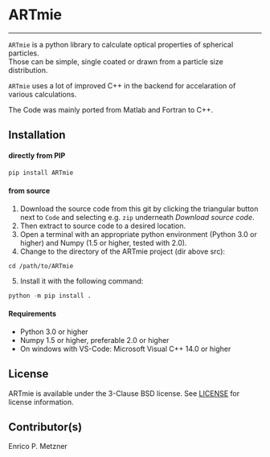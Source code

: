 # ARTmie

---

`ARTmie` is a python library to calculate optical properties of spherical particles.<br>
Those can be simple, single coated or drawn from a particle size distribution.<br>

`ARTmie` uses a lot of improved C++ in the backend for accelaration of various calculations.<br>

The Code was mainly ported from Matlab and Fortran to C++.



## Installation

<h4>directly from PIP</h4>

```python
pip install ARTmie
```

<h4>from source</h4>

1) Download the source code from this git by clicking the triangular button next to `Code` and selecting e.g. `zip` underneath *Download source code*.<br>
2) Then extract to source code to a desired location.<br>
3) Open a terminal with an appropriate python environment (Python 3.0 or higher) and Numpy (1.5 or higher, tested with 2.0).<br>
4) Change to the directory of the ARTmie project (dir above src):<br>
```
cd /path/to/ARTmie
```
5) Install it with the following command:<br>
```python
python -m pip install .
```

<h4>Requirements</h4>

- Python 3.0 or higher
- Numpy 1.5 or higher, preferable 2.0 or higher
- On windows with VS-Code: Microsoft Visual C++ 14.0 or higher



## License

ARTmie is available under the 3-Clause BSD license. See [LICENSE](./LICENSE) for license information.



## Contributor(s)

Enrico P. Metzner


